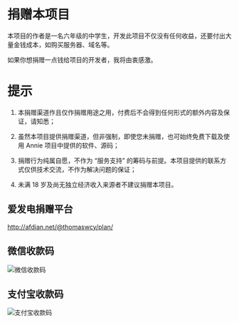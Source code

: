 # 捐赠本项目

本项目的作者是一名六年级的中学生，开发此项目不仅没有任何收益，还要付出大量金钱成本，如购买服务器、域名等。

如果你想捐赠一点钱给项目的开发者，我将由衷感激。

# 提示
1. 本捐赠渠道作且仅作捐赠用途之用，付费后不会得到任何形式的额外内容及保证，请知悉；

2. 虽然本项目提供捐赠渠道，但非强制，即使您未捐赠，也可始终免费下载及使用 Annie 项目中提供的软件、源码；

3. 捐赠行为纯属自愿，不作为 “服务支持” 的筹码与前提。本项目提供的联系方式仅供技术交流，不作为解决问题的保证；

4. 未满 18 岁及尚无独立经济收入来源者不建议捐赠本项目。

## 爱发电捐赠平台
http://afdian.net/@thomaswcy/plan/

## 微信收款码
![微信收款码](https://github.com/thomaswcy/Annie/blob/main/img/wechat.jpg?raw=true)

## 支付宝收款码
![支付宝收款码](https://github.com/thomaswcy/Annie/blob/main/img/alipay.jpg?raw=true)
